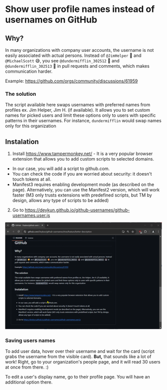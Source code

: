 # Show user profile names instead of usernames on GitHub

## Why?

In many organizations with company user accounts, the username is not easily associated with actual persons. Instead of `@JimHelper` 🙂 and `@MichaelScott` 😅, you see `@dundermifflin_302512` 🤖 and `@dundermifflin_302513` 🤖 in pull requests and comments, which makes communication harder.

Example:
https://github.com/orgs/community/discussions/61959

### The solution

The script available here swaps usernames with preferred names from profiles ex. Jim Helper, Jim H. (if available). It allows you to set custom names for picked users and limit these options only to users with specific patterns in their usernames. For instance, `dundermifflin` would swap names only for this organization

## Instalation

1. Install https://www.tampermonkey.net/ - It is a very popular browser extension that allows you to add custom scripts to selected domains.
  - In our case, you will add a script to github.com.
  - You can check the code if you are worried about security: it doesn't touch tokens at all.
  - Manifest3 requires enabling development mode (as described on the page). Alternatively, you can use the Manifest2 version, which will work faster (M3 only trusts extensions with predefined scripts, but TM by design, allows any type of scripts to be added)
2. Go to https://deykun.github.io/github-usernames/github-usernames.user.js

![Instalation demo](docs/demo-install.gif)

### Saving users names

To add user data, hover over their username and wait for the card (script grabs the username from the visible card). **But,** that sounds like a lot of work! Right, go to your organization's people page, and it will read 30 users at once from there. :)

To edit a user's display name, go to their profile page. You will have an additional option there.
